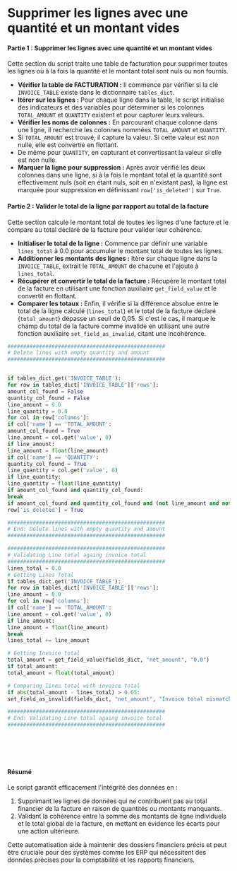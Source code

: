 # Supprimer les lignes avec une quantité et un montant vides

#### Partie 1 : Supprimer les lignes avec une quantité et un montant vides

Cette section du script traite une table de facturation pour supprimer toutes les lignes où à la fois la quantité et le montant total sont nuls ou non fournis.

* **Vérifier la table de FACTURATION :** Il commence par vérifier si la clé `INVOICE_TABLE` existe dans le dictionnaire `tables_dict`.
* **Itérer sur les lignes :** Pour chaque ligne dans la table, le script initialise des indicateurs et des variables pour déterminer si les colonnes `TOTAL_AMOUNT` et `QUANTITY` existent et pour capturer leurs valeurs.
* **Vérifier les noms de colonnes :** En parcourant chaque colonne dans une ligne, il recherche les colonnes nommées `TOTAL_AMOUNT` et `QUANTITY`.
* Si `TOTAL_AMOUNT` est trouvé, il capture la valeur. Si cette valeur est non nulle, elle est convertie en flottant.
* De même pour `QUANTITY`, en capturant et convertissant la valeur si elle est non nulle.
* **Marquer la ligne pour suppression :** Après avoir vérifié les deux colonnes dans une ligne, si à la fois le montant total et la quantité sont effectivement nuls (soit en étant nuls, soit en n'existant pas), la ligne est marquée pour suppression en définissant `row['is_deleted']` sur `True`.

#### Partie 2 : Valider le total de la ligne par rapport au total de la facture

Cette section calcule le montant total de toutes les lignes d'une facture et le compare au total déclaré de la facture pour valider leur cohérence.

* **Initialiser le total de la ligne :** Commence par définir une variable `lines_total` à 0.0 pour accumuler le montant total de toutes les lignes.
* **Additionner les montants des lignes :** Itère sur chaque ligne dans la `INVOICE_TABLE`, extrait le `TOTAL_AMOUNT` de chacune et l'ajoute à `lines_total`.
* **Récupérer et convertir le total de la facture :** Récupère le montant total de la facture en utilisant une fonction auxiliaire `get_field_value` et le convertit en flottant.
* **Comparer les totaux :** Enfin, il vérifie si la différence absolue entre le total de la ligne calculé (`lines_total`) et le total de la facture déclaré (`total_amount`) dépasse un seuil de 0,05. Si c'est le cas, il marque le champ du total de la facture comme invalide en utilisant une autre fonction auxiliaire `set_field_as_invalid`, citant une incohérence.
```python
##################################################
# Delete lines with empty quantity and amount
##################################################


if tables_dict.get('INVOICE_TABLE'):
for row in tables_dict['INVOICE_TABLE']['rows']:
amount_col_found = False
quantity_col_found = False
line_amount = 0.0
line_quantity = 0.0
for col in row['columns']:
if col['name'] == 'TOTAL_AMOUNT':
amount_col_found = True
line_amount = col.get('value', 0)
if line_amount:
line_amount = float(line_amount)
if col['name'] == 'QUANTITY':
quantity_col_found = True
line_quantity = col.get('value', 0)
if line_quantity:
line_quantity = float(line_quantity)
if amount_col_found and quantity_col_found:
break
if amount_col_found and quantity_col_found and (not line_amount and not line_quantity or (line_amount + line_quantity) == 0):
row['is_deleted'] = True

##################################################
# End: Delete lines with empty quantity and amount
##################################################

##################################################
# Validating Line total againg invoice total
##################################################
lines_total = 0.0
# Getting Lines Total
if tables_dict.get('INVOICE_TABLE'):
for row in tables_dict['INVOICE_TABLE']['rows']:
line_amount = 0.0
for col in row['columns']:
if col['name'] == 'TOTAL_AMOUNT':
line_amount = col.get('value', 0)
if line_amount:
line_amount = float(line_amount)
break
lines_total += line_amount

# Getting Invoice total
total_amount = get_field_value(fields_dict, "net_amount", "0.0")
if total_amount:
total_amount = float(total_amount)

# Comparing lines total with invoice total
if abs(total_amount - lines_total) > 0.05:
set_field_as_invalid(fields_dict, "net_amount", "Invoice total mismatches lines total", "AMOUNTS_MISMATCH")

##################################################
# End: Validating Line total againg invoice total
##################################################







```
#### Résumé

Le script garantit efficacement l'intégrité des données en :

1. Supprimant les lignes de données qui ne contribuent pas au total financier de la facture en raison de quantités ou montants manquants.
2. Validant la cohérence entre la somme des montants de ligne individuels et le total global de la facture, en mettant en évidence les écarts pour une action ultérieure.

Cette automatisation aide à maintenir des dossiers financiers précis et peut être cruciale pour des systèmes comme les ERP qui nécessitent des données précises pour la comptabilité et les rapports financiers.
